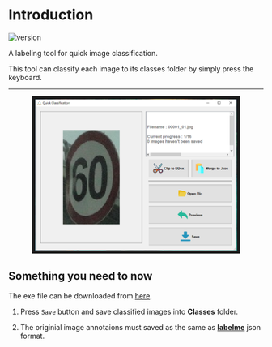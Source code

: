 # **Introduction**

![version](https://img.shields.io/badge/version-3.0.0-blue)

A labeling tool for quick image classification.

This tool can classify each image to its classes folder by simply press the keyboard.

***
<p align="center">
  <img src="img/v3.0.PNG" width = "400" height = "300" border="5">
</p>


## **Something you need to now**
The exe file can be downloaded from [here](https://github.com/ChiHangChen/ImageClassificationbyFolder/releases).

1. Press `Save` button and save classified images into **Classes** folder.

2. The originial image annotaions must saved as the same as **[labelme](https://github.com/wkentaro/labelme)** json format.


